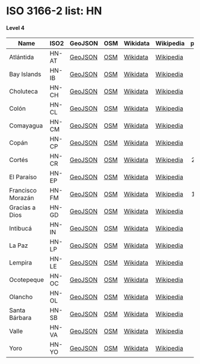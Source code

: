 # ISO 3166-2 list: HN


#### Level 4
Name | ISO2 | GeoJSON | OSM | Wikidata | Wikipedia | population 
--- | --- | --- | --- | --- | --- | --: 
Atlántida | HN-AT | [GeoJSON](../../geojson/high/iso2/HN/HN-AT.geojson) | [OSM](https://www.openstreetmap.org/relation/4627386) | [Wikidata](https://www.wikidata.org/wiki/Q622619) | [Wikipedia](http://en.wikipedia.org/wiki/en%3AAtl%C3%A1ntida%20Department) | 436,252
Bay Islands | HN-IB | [GeoJSON](../../geojson/high/iso2/HN/HN-IB.geojson) | [OSM](https://www.openstreetmap.org/relation/4625745) | [Wikidata](https://www.wikidata.org/wiki/Q751725) | [Wikipedia](http://en.wikipedia.org/wiki/en%3ABay%20Islands%20Department) | 62,557
Choluteca | HN-CH | [GeoJSON](../../geojson/high/iso2/HN/HN-CH.geojson) | [OSM](https://www.openstreetmap.org/relation/4627314) | [Wikidata](https://www.wikidata.org/wiki/Q899272) | [Wikipedia](http://en.wikipedia.org/wiki/en%3ACholuteca%20Department) | 437,618
Colón | HN-CL | [GeoJSON](../../geojson/high/iso2/HN/HN-CL.geojson) | [OSM](https://www.openstreetmap.org/relation/4627315) | [Wikidata](https://www.wikidata.org/wiki/Q867117) | [Wikipedia](http://en.wikipedia.org/wiki/en%3ACol%C3%B3n%20Department%20%28Honduras%29) | 309,926
Comayagua | HN-CM | [GeoJSON](../../geojson/high/iso2/HN/HN-CM.geojson) | [OSM](https://www.openstreetmap.org/relation/4627387) | [Wikidata](https://www.wikidata.org/wiki/Q823443) | [Wikipedia](http://en.wikipedia.org/wiki/en%3AComayagua%20Department) | 493,466
Copán | HN-CP | [GeoJSON](../../geojson/high/iso2/HN/HN-CP.geojson) | [OSM](https://www.openstreetmap.org/relation/4627388) | [Wikidata](https://www.wikidata.org/wiki/Q843984) | [Wikipedia](http://en.wikipedia.org/wiki/en%3ACop%C3%A1n%20Department) | 371,057
Cortés | HN-CR | [GeoJSON](../../geojson/high/iso2/HN/HN-CR.geojson) | [OSM](https://www.openstreetmap.org/relation/4627389) | [Wikidata](https://www.wikidata.org/wiki/Q767244) | [Wikipedia](http://en.wikipedia.org/wiki/en%3ACort%C3%A9s%20Department) | 2,211,234
El Paraíso | HN-EP | [GeoJSON](../../geojson/high/iso2/HN/HN-EP.geojson) | [OSM](https://www.openstreetmap.org/relation/4627316) | [Wikidata](https://www.wikidata.org/wiki/Q867108) | [Wikipedia](http://en.wikipedia.org/wiki/en%3AEl%20Para%C3%ADso%20Department) | 455,507
Francisco Morazán | HN-FM | [GeoJSON](../../geojson/high/iso2/HN/HN-FM.geojson) | [OSM](https://www.openstreetmap.org/relation/4627390) | [Wikidata](https://www.wikidata.org/wiki/Q867126) | [Wikipedia](http://en.wikipedia.org/wiki/en%3AFrancisco%20Moraz%C3%A1n%20Department) | 1,508,906
Gracias a Dios | HN-GD | [GeoJSON](../../geojson/high/iso2/HN/HN-GD.geojson) | [OSM](https://www.openstreetmap.org/relation/3811537) | [Wikidata](https://www.wikidata.org/wiki/Q867112) | [Wikipedia](http://en.wikipedia.org/wiki/es%3AGracias%20a%20Dios%20%28Honduras%29) | 90,765
Intibucá | HN-IN | [GeoJSON](../../geojson/high/iso2/HN/HN-IN.geojson) | [OSM](https://www.openstreetmap.org/relation/4627391) | [Wikidata](https://www.wikidata.org/wiki/Q262125) | [Wikipedia](http://en.wikipedia.org/wiki/en%3AIntibuc%C3%A1%20Department) | 232,553
La Paz | HN-LP | [GeoJSON](../../geojson/high/iso2/HN/HN-LP.geojson) | [OSM](https://www.openstreetmap.org/relation/4627392) | [Wikidata](https://www.wikidata.org/wiki/Q866886) | [Wikipedia](http://en.wikipedia.org/wiki/en%3ALa%20Paz%20Department%20%28Honduras%29) | 198,926
Lempira | HN-LE | [GeoJSON](../../geojson/high/iso2/HN/HN-LE.geojson) | [OSM](https://www.openstreetmap.org/relation/4627393) | [Wikidata](https://www.wikidata.org/wiki/Q744138) | [Wikipedia](http://en.wikipedia.org/wiki/en%3ALempira%20Department) | 121,179
Ocotepeque | HN-OC | [GeoJSON](../../geojson/high/iso2/HN/HN-OC.geojson) | [OSM](https://www.openstreetmap.org/relation/4627394) | [Wikidata](https://www.wikidata.org/wiki/Q867084) | [Wikipedia](http://en.wikipedia.org/wiki/en%3AOcotepeque%20Department) | 146,030
Olancho | HN-OL | [GeoJSON](../../geojson/high/iso2/HN/HN-OL.geojson) | [OSM](https://www.openstreetmap.org/relation/4627317) | [Wikidata](https://www.wikidata.org/wiki/Q867089) | [Wikipedia](http://en.wikipedia.org/wiki/en%3AOlancho%20Department) | 520,761
Santa Bárbara | HN-SB | [GeoJSON](../../geojson/high/iso2/HN/HN-SB.geojson) | [OSM](https://www.openstreetmap.org/relation/4627395) | [Wikidata](https://www.wikidata.org/wiki/Q591139) | [Wikipedia](http://en.wikipedia.org/wiki/en%3ASanta%20B%C3%A1rbara%20Department%2C%20Honduras) | 421,337
Valle | HN-VA | [GeoJSON](../../geojson/high/iso2/HN/HN-VA.geojson) | [OSM](https://www.openstreetmap.org/relation/4627318) | [Wikidata](https://www.wikidata.org/wiki/Q867097) | [Wikipedia](http://en.wikipedia.org/wiki/en%3AValle%20Department) | 174,511
Yoro | HN-YO | [GeoJSON](../../geojson/high/iso2/HN/HN-YO.geojson) | [OSM](https://www.openstreetmap.org/relation/4627396) | [Wikidata](https://www.wikidata.org/wiki/Q1123380) | [Wikipedia](http://en.wikipedia.org/wiki/en%3AYoro%20Department) | 570,595
